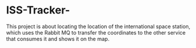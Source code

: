 # ISS-Tracker-
This project is about locating the location of the international space station, which uses the Rabbit MQ to transfer the coordinates to the other service that consumes it and shows it on the map.
